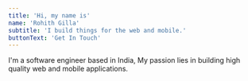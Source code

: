 ```yaml
---
title: 'Hi, my name is'
name: 'Rohith Gilla'
subtitle: 'I build things for the web and mobile.'
buttonText: 'Get In Touch'
---
```


I'm a software engineer based in India, My passion lies in building high quality web and mobile applications.
